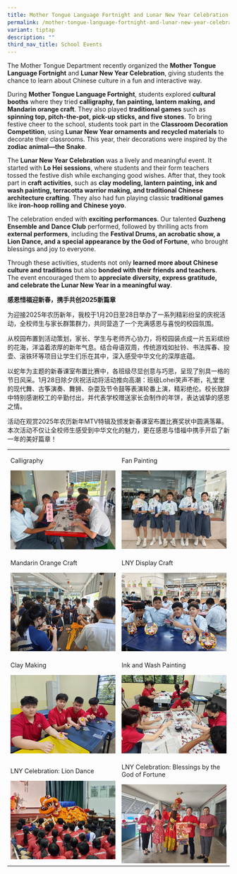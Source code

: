 ```yaml
---
title: Mother Tongue Language Fortnight and Lunar New Year Celebration
permalink: /mother-tongue-language-fortnight-and-lunar-new-year-celebration/
variant: tiptap
description: ""
third_nav_title: School Events
---
```

<p>The Mother Tongue Department recently organized the <strong>Mother Tongue Language Fortnight</strong> and <strong>Lunar New Year Celebration</strong>,
giving students the chance to learn about Chinese culture in a fun and
interactive way.</p>
<p>During <strong>Mother Tongue Language Fortnight</strong>, students explored <strong>cultural booths</strong> where
they tried <strong>calligraphy, fan painting, lantern making, and Mandarin orange craft</strong>.
They also played <strong>traditional games</strong> such as <strong>spinning top, pitch-the-pot, pick-up sticks, and five stones</strong>.
To bring festive cheer to the school, students took part in the <strong>Classroom Decoration Competition</strong>,
using <strong>Lunar New Year ornaments and recycled materials</strong> to
decorate their classrooms. This year, their decorations were inspired by
the <strong>zodiac animal—the Snake</strong>.</p>
<p>The <strong>Lunar New Year Celebration</strong> was a lively and meaningful
event. It started with <strong>Lo Hei sessions</strong>, where students
and their form teachers tossed the festive dish while exchanging good wishes.
After that, they took part in <strong>craft activities</strong>, such as <strong>clay modeling, lantern painting, ink and wash painting, terracotta warrior making, and traditional Chinese architecture crafting</strong>.
They also had fun playing classic <strong>traditional games</strong> like <strong>iron-hoop rolling and Chinese yoyo</strong>.</p>
<p>The celebration ended with <strong>exciting performances</strong>. Our
talented <strong>Guzheng Ensemble and Dance Club</strong> performed, followed
by thrilling acts from <strong>external performers</strong>, including the <strong>Festival Drums, an acrobatic show, a Lion Dance, and a special appearance by the God of Fortune</strong>,
who brought blessings and joy to everyone.</p>
<p>Through these activities, students not only <strong>learned more about Chinese culture and traditions</strong> but
also <strong>bonded with their friends and teachers</strong>. The event
encouraged them to <strong>appreciate diversity, express gratitude, and celebrate the Lunar New Year in a meaningful way</strong>.</p>
<p><strong>感恩惜福迎新春，携手共创2025新篇章</strong>
</p>
<p>为迎接2025年农历新年，我校于1月20日至28日举办了一系列精彩纷呈的庆祝活动，全校师生与家长群策群力，共同营造了一个充满感恩与喜悦的校园氛围。</p>
<p>从校园布置到活动策划，家长、学生与老师齐心协力，将校园装点成一片五彩缤纷的花海，洋溢着浓厚的新年气息。结合母语双周，传统游戏如扯铃、书法挥春、投壶、滚铁环等项目让学生们乐在其中，深入感受中华文化的深厚底蕴。</p>
<p>以蛇年为主题的新春课室布置比赛中，各班级尽显创意与巧思，呈现了别具一格的节日风采。1月28日除夕庆祝活动将活动推向高潮：班级Lohei笑声不断，礼堂里的现代舞、古筝演奏、舞狮、杂耍及节令鼓等表演轮番上演，精彩绝伦。校长致辞中特别感谢校工的辛勤付出，并代表学校赠送家长会制作的年饼，表达诚挚的感恩之情。</p>
<p>活动在观赏2025年农历新年MTV特辑及颁发新春课室布置比赛奖状中圆满落幕。本次活动不仅让全校师生感受到中华文化的魅力，更在感恩与惜福中携手开启了新一年的美好篇章！</p>
<table style="minWidth: 50px">
<colgroup>
<col>
<col>
</colgroup>
<tbody>
<tr>
<td rowspan="1" colspan="1">
<p>Calligraphy</p>
<div class="isomer-image-wrapper">
<img style="width: 100%" height="auto" width="100%" alt="" src="/images/CNY2025_1.jpg">
</div>
</td>
<td rowspan="1" colspan="1">
<p>Fan Painting</p>
<div class="isomer-image-wrapper">
<img style="width: 100%" height="auto" width="100%" alt="" src="/images/CNY2025_2.jpg">
</div>
</td>
</tr>
<tr>
<td rowspan="1" colspan="1">
<p>Mandarin Orange Craft</p>
<div class="isomer-image-wrapper">
<img style="width: 100%" height="auto" width="100%" alt="" src="/images/CNY2025_3.jpg">
</div>
</td>
<td rowspan="1" colspan="1">
<p>LNY Display Craft</p>
<div class="isomer-image-wrapper">
<img style="width: 100%" height="auto" width="100%" alt="" src="/images/CNY2025_4.jpg">
</div>
</td>
</tr>
<tr>
<td rowspan="1" colspan="1">
<p>Clay Making</p>
<div class="isomer-image-wrapper">
<img style="width: 100%" height="auto" width="100%" alt="" src="/images/CNY2025_5.jpg">
</div>
</td>
<td rowspan="1" colspan="1">
<p>Ink and Wash Painting</p>
<div class="isomer-image-wrapper">
<img style="width: 100%" height="auto" width="100%" alt="" src="/images/CNY2025_6.jpg">
</div>
</td>
</tr>
<tr>
<td rowspan="1" colspan="1">
<p>LNY Celebration: Lion Dance</p>
<div class="isomer-image-wrapper">
<img style="width: 100%" height="auto" width="100%" alt="" src="/images/CNY2025_7.jpg">
</div>
</td>
<td rowspan="1" colspan="1">
<p>LNY Celebration: Blessings by the God of Fortune</p>
<div class="isomer-image-wrapper">
<img style="width: 100%" height="auto" width="100%" alt="" src="/images/CNY2025_8.jpg">
</div>
</td>
</tr>
</tbody>
</table>
<p></p>